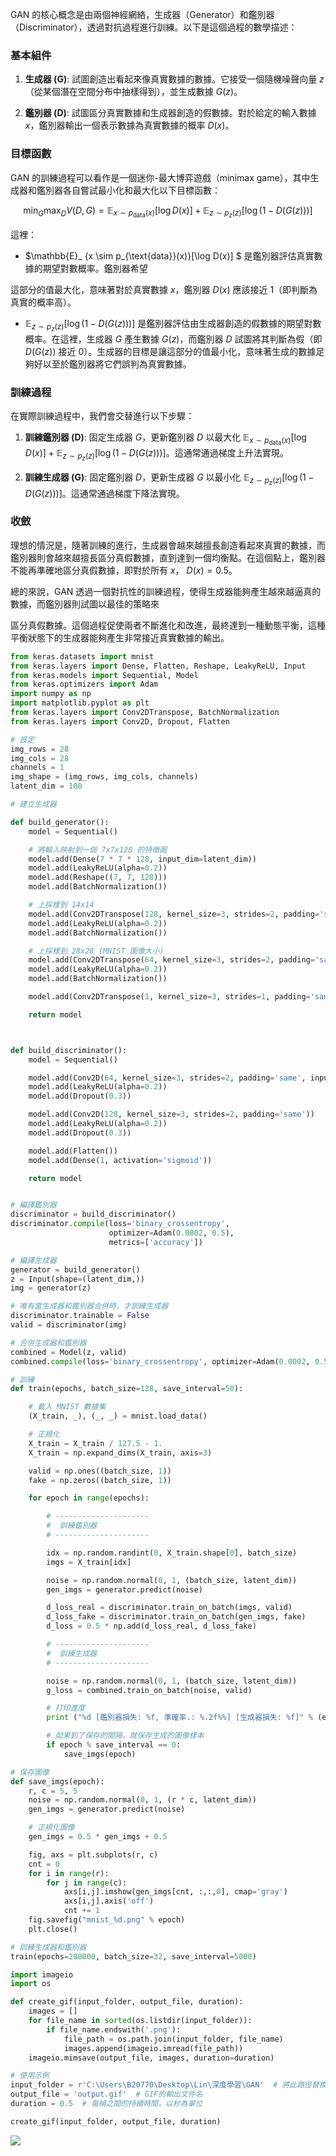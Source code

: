 GAN 的核心概念是由兩個神經網絡，生成器（Generator）和鑑別器（Discriminator），透過對抗過程進行訓練。以下是這個過程的數學描述：

### 基本組件

1. **生成器 (G)**: 試圖創造出看起來像真實數據的數據。它接受一個隨機噪聲向量 $z$（從某個潛在空間分布中抽樣得到），並生成數據 $G(z)$。

2. **鑑別器 (D)**: 試圖區分真實數據和生成器創造的假數據。對於給定的輸入數據 $x$，鑑別器輸出一個表示數據為真實數據的概率 $D(x)$。

### 目標函數

GAN 的訓練過程可以看作是一個迷你-最大博弈遊戲（minimax game），其中生成器和鑑別器各自嘗試最小化和最大化以下目標函數：


$$
\min_{G} \max_{D} V(D, G) = \mathbb{E}_ {x \sim p_{\text{data}}(x)}[\log D(x)] + \mathbb{E}_ {z \sim p_{z}(z)}[\log (1 - D(G(z)))]
$$

這裡：
- $\mathbb{E}_ {x \sim p_{\text{data}}(x)}[\log D(x)] $ 是鑑別器評估真實數據的期望對數概率。鑑別器希望

這部分的值最大化，意味著對於真實數據 $x$，鑑別器 $D(x)$ 應該接近 1（即判斷為真實的概率高）。

- $\mathbb{E}_ {z \sim p_{z}(z)}[\log (1 - D(G(z)))]$ 是鑑別器評估由生成器創造的假數據的期望對數概率。在這裡，生成器 $G$ 產生數據 $G(z)$，而鑑別器 $D$ 試圖將其判斷為假（即 $D(G(z))$ 接近 0）。生成器的目標是讓這部分的值最小化，意味著生成的數據足夠好以至於鑑別器將它們誤判為真實數據。

### 訓練過程

在實際訓練過程中，我們會交替進行以下步驟：

1. **訓練鑑別器 (D)**: 固定生成器 $G$，更新鑑別器 $D$ 以最大化 $\mathbb{E}_ {x \sim p_{\text{data}}(x)}[\log D(x)] + \mathbb{E}_ {z \sim p_{z}(z)}[\log (1 - D(G(z)))]$。這通常通過梯度上升法實現。

2. **訓練生成器 (G)**: 固定鑑別器 $D$，更新生成器 $G$ 以最小化 $\mathbb{E}_ {z \sim p_{z}(z)}[\log (1 - D(G(z)))]$。這通常通過梯度下降法實現。

### 收斂

理想的情況是，隨著訓練的進行，生成器會越來越擅長創造看起來真實的數據，而鑑別器則會越來越擅長區分真假數據，直到達到一個均衡點。在這個點上，鑑別器不能再準確地區分真假數據，即對於所有 $x$， $D(x) = 0.5$。

總的來說，GAN 透過一個對抗性的訓練過程，使得生成器能夠產生越來越逼真的數據，而鑑別器則試圖以最佳的策略來

區分真假數據。這個過程促使兩者不斷進化和改進，最終達到一種動態平衡，這種平衡狀態下的生成器能夠產生非常接近真實數據的輸出。


```python
from keras.datasets import mnist
from keras.layers import Dense, Flatten, Reshape, LeakyReLU, Input
from keras.models import Sequential, Model
from keras.optimizers import Adam
import numpy as np
import matplotlib.pyplot as plt
from keras.layers import Conv2DTranspose, BatchNormalization
from keras.layers import Conv2D, Dropout, Flatten

# 設定
img_rows = 28
img_cols = 28
channels = 1
img_shape = (img_rows, img_cols, channels)
latent_dim = 100

# 建立生成器

def build_generator():
    model = Sequential()

    # 將輸入映射到一個 7x7x128 的特徵圖
    model.add(Dense(7 * 7 * 128, input_dim=latent_dim))
    model.add(LeakyReLU(alpha=0.2))
    model.add(Reshape((7, 7, 128)))
    model.add(BatchNormalization())

    # 上採樣到 14x14
    model.add(Conv2DTranspose(128, kernel_size=3, strides=2, padding='same'))
    model.add(LeakyReLU(alpha=0.2))
    model.add(BatchNormalization())

    # 上採樣到 28x28 (MNIST 圖像大小)
    model.add(Conv2DTranspose(64, kernel_size=3, strides=2, padding='same'))
    model.add(LeakyReLU(alpha=0.2))
    model.add(BatchNormalization())

    model.add(Conv2DTranspose(1, kernel_size=3, strides=1, padding='same', activation='tanh'))

    return model



def build_discriminator():
    model = Sequential()

    model.add(Conv2D(64, kernel_size=3, strides=2, padding='same', input_shape=img_shape))
    model.add(LeakyReLU(alpha=0.2))
    model.add(Dropout(0.3))

    model.add(Conv2D(128, kernel_size=3, strides=2, padding='same'))
    model.add(LeakyReLU(alpha=0.2))
    model.add(Dropout(0.3))

    model.add(Flatten())
    model.add(Dense(1, activation='sigmoid'))

    return model


# 編譯鑑別器
discriminator = build_discriminator()
discriminator.compile(loss='binary_crossentropy',
                      optimizer=Adam(0.0002, 0.5),
                      metrics=['accuracy'])

# 編譯生成器
generator = build_generator()
z = Input(shape=(latent_dim,))
img = generator(z)

# 唯有當生成器和鑑別器合併時，才訓練生成器
discriminator.trainable = False
valid = discriminator(img)

# 合併生成器和鑑別器
combined = Model(z, valid)
combined.compile(loss='binary_crossentropy', optimizer=Adam(0.0002, 0.5))

# 訓練
def train(epochs, batch_size=128, save_interval=50):

    # 載入 MNIST 數據集
    (X_train, _), (_, _) = mnist.load_data()

    # 正規化
    X_train = X_train / 127.5 - 1.
    X_train = np.expand_dims(X_train, axis=3)

    valid = np.ones((batch_size, 1))
    fake = np.zeros((batch_size, 1))

    for epoch in range(epochs):

        # ---------------------
        #  訓練鑑別器
        # ---------------------

        idx = np.random.randint(0, X_train.shape[0], batch_size)
        imgs = X_train[idx]

        noise = np.random.normal(0, 1, (batch_size, latent_dim))
        gen_imgs = generator.predict(noise)

        d_loss_real = discriminator.train_on_batch(imgs, valid)
        d_loss_fake = discriminator.train_on_batch(gen_imgs, fake)
        d_loss = 0.5 * np.add(d_loss_real, d_loss_fake)

        # ---------------------
        #  訓練生成器
        # ---------------------

        noise = np.random.normal(0, 1, (batch_size, latent_dim))
        g_loss = combined.train_on_batch(noise, valid)

        # 打印進度
        print ("%d [鑑別器損失: %f, 準確率.: %.2f%%] [生成器損失: %f]" % (epoch, d_loss[0], 100*d_loss[1], g_loss))

        # 如果到了保存的間隔，就保存生成的圖像樣本
        if epoch % save_interval == 0:
            save_imgs(epoch)

# 保存圖像
def save_imgs(epoch):
    r, c = 5, 5
    noise = np.random.normal(0, 1, (r * c, latent_dim))
    gen_imgs = generator.predict(noise)

    # 正規化圖像
    gen_imgs = 0.5 * gen_imgs + 0.5

    fig, axs = plt.subplots(r, c)
    cnt = 0
    for i in range(r):
        for j in range(c):
            axs[i,j].imshow(gen_imgs[cnt, :,:,0], cmap='gray')
            axs[i,j].axis('off')
            cnt += 1
    fig.savefig("mnist_%d.png" % epoch)
    plt.close()

# 訓練生成器和鑑別器
train(epochs=200000, batch_size=32, save_interval=5000)

```


```python
import imageio
import os

def create_gif(input_folder, output_file, duration):
    images = []
    for file_name in sorted(os.listdir(input_folder)):
        if file_name.endswith('.png'):
            file_path = os.path.join(input_folder, file_name)
            images.append(imageio.imread(file_path))
    imageio.mimsave(output_file, images, duration=duration)

# 使用示例
input_folder = r'C:\Users\B20770\Desktop\Lin\深度學習\GAN'  # 將此路徑替換為您圖像的存儲位置
output_file = 'output.gif'  # GIF的輸出文件名
duration = 0.5  # 每幀之間的持續時間，以秒為單位

create_gif(input_folder, output_file, duration)
```

![](output.gif)


```python

```

